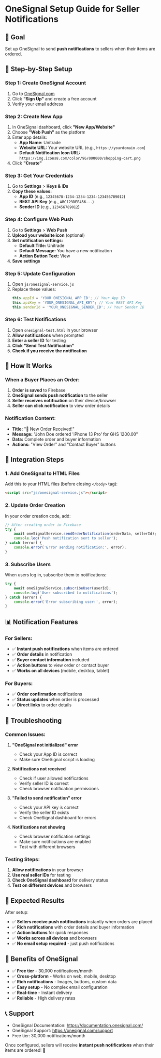 # OneSignal Setup Guide for Seller Notifications

## 🎯 **Goal**
Set up OneSignal to send **push notifications** to sellers when their items are ordered.

## 🚀 **Step-by-Step Setup**

### **Step 1: Create OneSignal Account**
1. Go to [OneSignal.com](https://onesignal.com/)
2. Click **"Sign Up"** and create a free account
3. Verify your email address

### **Step 2: Create New App**
1. In OneSignal dashboard, click **"New App/Website"**
2. Choose **"Web Push"** as the platform
3. Enter app details:
   - **App Name:** Unitrade
   - **Website URL:** Your website URL (e.g., `https://yourdomain.com`)
   - **Default Notification Icon URL:** `https://img.icons8.com/color/96/000000/shopping-cart.png`
4. Click **"Create"**

### **Step 3: Get Your Credentials**
1. Go to **Settings** > **Keys & IDs**
2. **Copy these values:**
   - **App ID** (e.g., `12345678-1234-1234-1234-123456789012`)
   - **REST API Key** (e.g., `ABC123DEF456...`)
   - **Sender ID** (e.g., `123456789012`)

### **Step 4: Configure Web Push**
1. Go to **Settings** > **Web Push**
2. **Upload your website icon** (optional)
3. **Set notification settings:**
   - **Default Title:** Unitrade
   - **Default Message:** You have a new notification
   - **Action Button Text:** View
4. **Save settings**

### **Step 5: Update Configuration**
1. Open `js/onesignal-service.js`
2. Replace these values:
   ```javascript
   this.appId = 'YOUR_ONESIGNAL_APP_ID'; // Your App ID
   this.apiKey = 'YOUR_ONESIGNAL_API_KEY'; // Your REST API Key
   this.senderId = 'YOUR_ONESIGNAL_SENDER_ID'; // Your Sender ID
   ```

### **Step 6: Test Notifications**
1. Open `onesignal-test.html` in your browser
2. **Allow notifications** when prompted
3. **Enter a seller ID** for testing
4. **Click "Send Test Notification"**
5. **Check if you receive the notification**

## 📱 **How It Works**

### **When a Buyer Places an Order:**
1. **Order is saved** to Firebase
2. **OneSignal sends push notification** to the seller
3. **Seller receives notification** on their device/browser
4. **Seller can click notification** to view order details

### **Notification Content:**
- **Title:** "🎉 New Order Received!"
- **Message:** "John Doe ordered 'iPhone 13 Pro' for GHS 1200.00"
- **Data:** Complete order and buyer information
- **Actions:** "View Order" and "Contact Buyer" buttons

## 🔧 **Integration Steps**

### **1. Add OneSignal to HTML Files**
Add this to your HTML files (before closing `</body>` tag):
```html
<script src="js/onesignal-service.js"></script>
```

### **2. Update Order Creation**
In your order creation code, add:
```javascript
// After creating order in Firebase
try {
    await oneSignalService.sendOrderNotification(orderData, sellerId);
    console.log('Push notification sent to seller');
} catch (error) {
    console.error('Error sending notification:', error);
}
```

### **3. Subscribe Users**
When users log in, subscribe them to notifications:
```javascript
try {
    await oneSignalService.subscribeUser(userId);
    console.log('User subscribed to notifications');
} catch (error) {
    console.error('Error subscribing user:', error);
}
```

## 📊 **Notification Features**

### **For Sellers:**
- ✅ **Instant push notifications** when items are ordered
- ✅ **Order details** in notification
- ✅ **Buyer contact information** included
- ✅ **Action buttons** to view order or contact buyer
- ✅ **Works on all devices** (mobile, desktop, tablet)

### **For Buyers:**
- ✅ **Order confirmation** notifications
- ✅ **Status updates** when order is processed
- ✅ **Direct links** to order details

## 🚨 **Troubleshooting**

### **Common Issues:**

1. **"OneSignal not initialized" error**
   - Check your App ID is correct
   - Make sure OneSignal script is loading

2. **Notifications not received**
   - Check if user allowed notifications
   - Verify seller ID is correct
   - Check browser notification permissions

3. **"Failed to send notification" error**
   - Check your API key is correct
   - Verify the seller ID exists
   - Check OneSignal dashboard for errors

4. **Notifications not showing**
   - Check browser notification settings
   - Make sure notifications are enabled
   - Test with different browsers

### **Testing Steps:**
1. **Allow notifications** in your browser
2. **Use real seller IDs** for testing
3. **Check OneSignal dashboard** for delivery status
4. **Test on different devices** and browsers

## 📱 **Expected Results**

After setup:
- ✅ **Sellers receive push notifications** instantly when orders are placed
- ✅ **Rich notifications** with order details and buyer information
- ✅ **Action buttons** for quick responses
- ✅ **Works across all devices** and browsers
- ✅ **No email setup required** - just push notifications

## 🎉 **Benefits of OneSignal**

- ✅ **Free tier** - 30,000 notifications/month
- ✅ **Cross-platform** - Works on web, mobile, desktop
- ✅ **Rich notifications** - Images, buttons, custom data
- ✅ **Easy setup** - No complex email configuration
- ✅ **Real-time** - Instant delivery
- ✅ **Reliable** - High delivery rates

## 📞 **Support**

- OneSignal Documentation: https://documentation.onesignal.com/
- OneSignal Support: https://onesignal.com/support
- Free tier: 30,000 notifications/month

Once configured, sellers will receive **instant push notifications** when their items are ordered! 🚀
